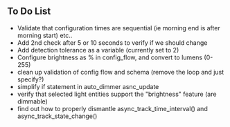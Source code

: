 ## To Do List

- Validate that configuration times are sequential (ie morning end is after morning start) etc..
- Add 2nd check after 5 or 10 seconds to verify if we should change
- Add detection tolerance as a variable (currently set to 2)
- Configure brightness as % in config_flow, and convert to lumens (0-255)
- clean up validation of config flow and schema (remove the loop and just specify?)
- simplify if statement in auto_dimmer asnc_update
- verify that selected light entities support the "brightness" feature (are dimmable)
- find out how to properly dismantle async_track_time_interval() and async_track_state_change()